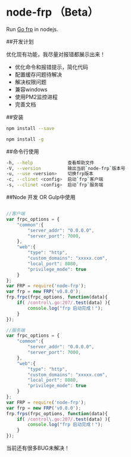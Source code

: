# node-frp （Beta）

Run [Go frp](https://github.com/fatedier/frp) in nodejs.


##开发计划

优化现有功能，我尽量对报错都展示出来！

* 优化命令和报错提示，简化代码
* 配置缓存问题待解决
* 解决权限问题
* 兼容windows
* 使用PM2监控进程
* 完善文档

##安装

```sh
npm install --save 

npm install -g
```

##命令行使用

```sh
-h, --help             查看帮助文件
-V, --version          输出当前`node-frp`版本号
-u, --use <version>    切换frp版本
-c, --clinet <config>  启动`frp`客户端
-s, --clinet <config>  启动`frp`服务端
```

##Node 开发 OR Gulp中使用
```javascript

//客户端
var frpc_options = {
    "common":{
        "server_addr": "0.0.0.0",
        "server_port": 7000,
    },
    "web":{
        "type": "http",
        "custom_domains": "xxxxx.com",
        "local_port": 8080,
        "privilege_mode": true
    }
};
var FRP = require('node-frp');
var frp = new FRP('v0.8.0');
frp.frpc(frpc_options, function(data){
    if( /control\.go:207/.test(data) ){
        console.log("frp 启动完成！");
    }
});

//服务端
var frpc_options = {
    "common":{
        "server_addr": "0.0.0.0",
        "server_port": 7000,
    },
    "web":{
        "type": "http",
        "custom_domains": "xxxxx.com",
        "local_port": 8080,
        "privilege_mode": true
    }
};
var FRP = require('node-frp');
var frp = new FRP('v0.8.0');
frp.frps(frpc_options, function(data){
    if( /control\.go:207/.test(data) ){
        console.log("frp 启动完成！");
    }
});

```

当前还有很多BUG未解决！